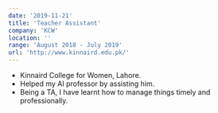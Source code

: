 ```yaml
---
date: '2019-11-21'
title: 'Teacher Assistant'
company: 'KCW'
location: ''
range: 'August 2018 - July 2019'
url: 'http://www.kinnaird.edu.pk/'
---
```


- Kinnaird College for Women, Lahore.
- Helped my AI professor by assisting him.
- Being a TA, I have learnt how to manage things timely and professionally.

